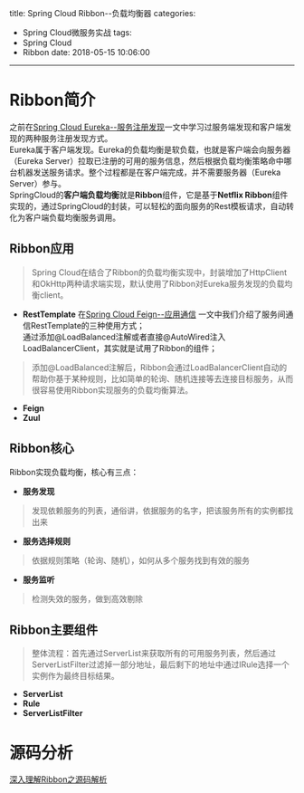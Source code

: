 title: Spring Cloud Ribbon--负载均衡器
categories:
  - Spring Cloud微服务实战
tags:
  - Spring Cloud
  - Ribbon
date: 2018-05-15 10:06:00
---
# Ribbon简介  

之前在[Spring Cloud Eureka--服务注册发现](https://www.ddebug.cn/springcloud-eureka-learning.html)一文中学习过服务端发现和客户端发现的两种服务注册发现方式。  
Eureka属于客户端发现。Eureka的负载均衡是软负载，也就是客户端会向服务器（Eureka Server）拉取已注册的可用的服务信息，然后根据负载均衡策略命中哪台机器发送服务请求。整个过程都是在客户端完成，并不需要服务器（Eureka Server）参与。  
SpringCloud的**客户端负载均衡**就是**Ribbon**组件，它是基于**Netflix Ribbon**组件实现的，通过SpringCloud的封装，可以轻松的面向服务的Rest模板请求，自动转化为客户端负载均衡服务调用。  

## Ribbon应用  

> Spring Cloud在结合了Ribbon的负载均衡实现中，封装增加了HttpClient和OkHttp两种请求端实现，默认使用了Ribbon对Eureka服务发现的负载均衡client。  

* **RestTemplate** 
在[Spring Cloud Feign--应用通信](https://www.ddebug.cn/springcloud-feign-learning.html) 一文中我们介绍了服务间通信RestTemplate的三种使用方式；  
通过添加@LoadBalanced注解或者直接@AutoWired注入LoadBalancerClient，其实就是试用了Ribbon的组件；  
> 添加@LoadBalanced注解后，Ribbon会通过LoadBalancerClient自动的帮助你基于某种规则，比如简单的轮询、随机连接等去连接目标服务，从而很容易使用Ribbon实现服务的负载均衡算法。

* **Feign**  
* **Zuul**  

## Ribbon核心  

Ribbon实现负载均衡，核心有三点：  

* **服务发现**  
> 发现依赖服务的列表，通俗讲，依据服务的名字，把该服务所有的实例都找出来  

* **服务选择规则**  
> 依据规则策略（轮询、随机），如何从多个服务找到有效的服务  

* **服务监听**  
> 检测失效的服务，做到高效剔除  

## Ribbon主要组件  

> 整体流程：首先通过ServerList来获取所有的可用服务列表，然后通过ServerListFilter过滤掉一部分地址，最后剩下的地址中通过IRule选择一个实例作为最终目标结果。

* **ServerList**  
* **Rule**  
* **ServerListFilter**  

# 源码分析  

[深入理解Ribbon之源码解析](https://blog.csdn.net/forezp/article/details/74820899)  







